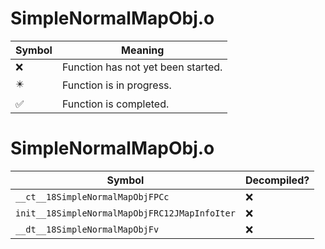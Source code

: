 # SimpleNormalMapObj.o
| Symbol | Meaning 
| ------------- | ------------- 
| :x: | Function has not yet been started. 
| :eight_pointed_black_star: | Function is in progress. 
| :white_check_mark: | Function is completed. 


# SimpleNormalMapObj.o
| Symbol | Decompiled? |
| ------------- | ------------- |
| `__ct__18SimpleNormalMapObjFPCc` | :x: |
| `init__18SimpleNormalMapObjFRC12JMapInfoIter` | :x: |
| `__dt__18SimpleNormalMapObjFv` | :x: |
